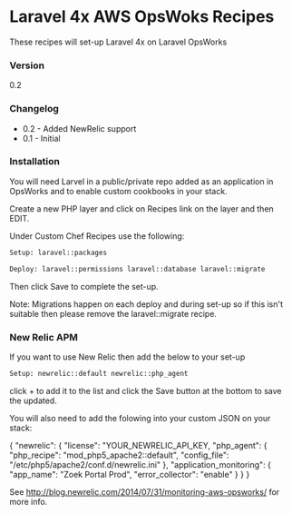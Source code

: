 # Laravel 4x AWS OpsWoks Recipes

These recipes will set-up Laravel 4x on Laravel OpsWorks

### Version
0.2

### Changelog

  - 0.2 - Added NewRelic support
  - 0.1 - Initial

### Installation

You will need Larvel in a public/private repo added as an application in OpsWorks and to enable custom cookbooks in your stack.

Create a new PHP layer and click on Recipes link on the layer and then EDIT. 

Under Custom Chef Recipes use the following:

```sh
Setup: laravel::packages
```
```sh
Deploy: laravel::permissions laravel::database laravel::migrate
```
Then click Save to complete the set-up. 

Note: Migrations happen on each deploy and during set-up so if this isn't suitable then please remove the laravel::migrate recipe.

### New Relic APM

If you want to use New Relic then add the below to your set-up

```sh
Setup: newrelic::default newrelic::php_agent
```
click + to add it to the list and click the Save button at the bottom to save the updated. 

You will also need to add the folowing into your custom JSON on your stack:


{
    "newrelic": {
        "license": "YOUR_NEWRELIC_API_KEY,
        "php_agent": {
            "php_recipe": "mod_php5_apache2::default",
            "config_file": "/etc/php5/apache2/conf.d/newrelic.ini"
        },
        "application_monitoring": {
            "app_name": "Zoek Portal Prod",
			  "error_collector": "enable"
        }
    }
}

See http://blog.newrelic.com/2014/07/31/monitoring-aws-opsworks/ for more info. 